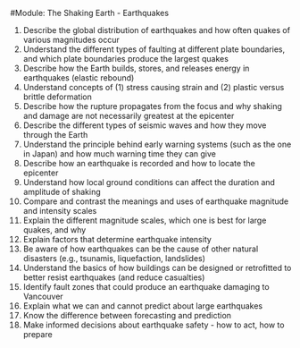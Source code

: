 #Module: The Shaking Earth - Earthquakes  
1. Describe the global distribution of earthquakes and how often quakes of various magnitudes occur
2. Understand the different types of faulting at different plate boundaries, and which plate boundaries produce the largest quakes
3. Describe how the Earth builds, stores, and releases energy in earthquakes (elastic rebound)
4. Understand concepts of (1) stress causing strain and (2) plastic versus brittle deformation
5. Describe how the rupture propagates from the focus and why shaking and damage are not necessarily greatest at the epicenter
6. Describe the different types of seismic waves and how they move through the Earth
7. Understand the principle behind early warning systems (such as the one in Japan) and how much warning time they can give
8. Describe how an earthquake is recorded and how to locate the epicenter
9. Understand how local ground conditions can affect the duration and amplitude of shaking
10. Compare and contrast the meanings and uses of earthquake magnitude and intensity scales
11. Explain the different magnitude scales, which one is best for large quakes, and why
12. Explain factors that determine earthquake intensity
13. Be aware of how earthquakes can be the cause of other natural disasters (e.g., tsunamis, liquefaction, landslides)
14. Understand the basics of how buildings can be designed or retrofitted to better resist earthquakes (and reduce casualties)
15. Identify fault zones that could produce an earthquake damaging to Vancouver
16. Explain what we can and cannot predict about large earthquakes
17. Know the difference between forecasting and prediction
18. Make informed decisions about earthquake safety - how to act, how to prepare
